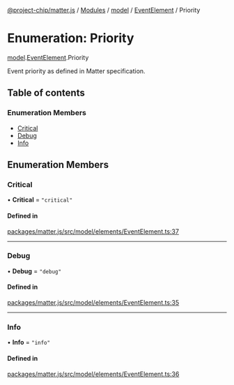 [@project-chip/matter.js](../README.md) / [Modules](../modules.md) / [model](../modules/model.md) / [EventElement](../modules/model.EventElement.md) / Priority

# Enumeration: Priority

[model](../modules/model.md).[EventElement](../modules/model.EventElement.md).Priority

Event priority as defined in Matter specification.

## Table of contents

### Enumeration Members

- [Critical](model.EventElement.Priority.md#critical)
- [Debug](model.EventElement.Priority.md#debug)
- [Info](model.EventElement.Priority.md#info)

## Enumeration Members

### Critical

• **Critical** = ``"critical"``

#### Defined in

[packages/matter.js/src/model/elements/EventElement.ts:37](https://github.com/project-chip/matter.js/blob/be83914/packages/matter.js/src/model/elements/EventElement.ts#L37)

___

### Debug

• **Debug** = ``"debug"``

#### Defined in

[packages/matter.js/src/model/elements/EventElement.ts:35](https://github.com/project-chip/matter.js/blob/be83914/packages/matter.js/src/model/elements/EventElement.ts#L35)

___

### Info

• **Info** = ``"info"``

#### Defined in

[packages/matter.js/src/model/elements/EventElement.ts:36](https://github.com/project-chip/matter.js/blob/be83914/packages/matter.js/src/model/elements/EventElement.ts#L36)

